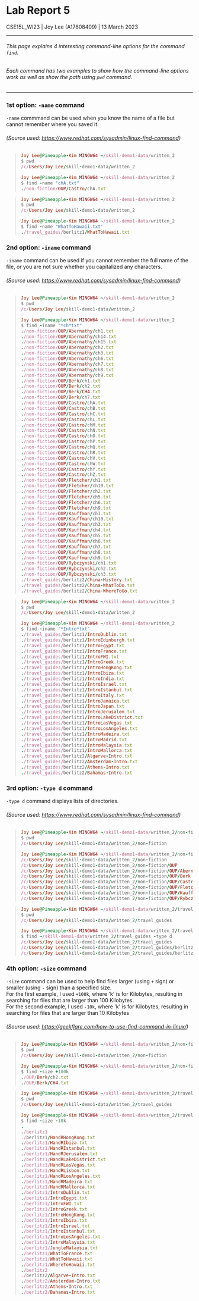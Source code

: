 # Lab Report 5

CSE15L_WI23 | Joy Lee (A17608409) | 13 March 2023<br />

---

###### This page explains 4 interesting command-line options for the command `find`.
###### Each command has two examples to show how the command-line options work as well as show the path using `pwd` command.

---

### 1st option: `-name` command
`-name` commmand can be used when you know the name of a file but cannot remember where you saved it.<br />
###### (Source used: https://www.redhat.com/sysadmin/linux-find-command)

>```ruby
>Joy Lee@Pineapple-Kim MINGW64 ~/skill-demo1-data/written_2
>$ pwd
>/c/Users/Joy Lee/skill-demo1-data/written_2
>
>Joy Lee@Pineapple-Kim MINGW64 ~/skill-demo1-data/written_2
>$ find -name "chA.txt"
>./non-fiction/OUP/Castro/chA.txt
>```

>```ruby
>Joy Lee@Pineapple-Kim MINGW64 ~/skill-demo1-data/written_2
>$ pwd
>/c/Users/Joy Lee/skill-demo1-data/written_2
>
>Joy Lee@Pineapple-Kim MINGW64 ~/skill-demo1-data/written_2
>$ find -name "WhatToHawaii.txt"
>./travel_guides/berlitz1/WhatToHawaii.txt
>```

### 2nd option: `-iname` command
`-iname` command can be used if you cannot remember the full name of the file,
or you are not sure whether you capitalized any characters.<br />
###### (Source used: https://www.redhat.com/sysadmin/linux-find-command)

>```ruby
>Joy Lee@Pineapple-Kim MINGW64 ~/skill-demo1-data/written_2
>$ pwd
>/c/Users/Joy Lee/skill-demo1-data/written_2
>
>Joy Lee@Pineapple-Kim MINGW64 ~/skill-demo1-data/written_2
>$ find -iname "*ch*txt"
>./non-fiction/OUP/Abernathy/ch1.txt
>./non-fiction/OUP/Abernathy/ch14.txt
>./non-fiction/OUP/Abernathy/ch15.txt
>./non-fiction/OUP/Abernathy/ch2.txt
>./non-fiction/OUP/Abernathy/ch3.txt
>./non-fiction/OUP/Abernathy/ch6.txt
>./non-fiction/OUP/Abernathy/ch7.txt
>./non-fiction/OUP/Abernathy/ch8.txt
>./non-fiction/OUP/Abernathy/ch9.txt
>./non-fiction/OUP/Berk/ch1.txt
>./non-fiction/OUP/Berk/ch2.txt
>./non-fiction/OUP/Berk/CH4.txt
>./non-fiction/OUP/Berk/ch7.txt
>./non-fiction/OUP/Castro/chA.txt
>./non-fiction/OUP/Castro/chB.txt
>./non-fiction/OUP/Castro/chC.txt
>./non-fiction/OUP/Castro/chL.txt
>./non-fiction/OUP/Castro/chM.txt
>./non-fiction/OUP/Castro/chN.txt
>./non-fiction/OUP/Castro/chO.txt
>./non-fiction/OUP/Castro/chP.txt
>./non-fiction/OUP/Castro/chQ.txt
>./non-fiction/OUP/Castro/chR.txt
>./non-fiction/OUP/Castro/chV.txt
>./non-fiction/OUP/Castro/chW.txt
>./non-fiction/OUP/Castro/chY.txt
>./non-fiction/OUP/Castro/chZ.txt
>./non-fiction/OUP/Fletcher/ch1.txt
>./non-fiction/OUP/Fletcher/ch10.txt
>./non-fiction/OUP/Fletcher/ch2.txt
>./non-fiction/OUP/Fletcher/ch5.txt
>./non-fiction/OUP/Fletcher/ch6.txt
>./non-fiction/OUP/Fletcher/ch9.txt
>./non-fiction/OUP/Kauffman/ch1.txt
>./non-fiction/OUP/Kauffman/ch10.txt
>./non-fiction/OUP/Kauffman/ch3.txt
>./non-fiction/OUP/Kauffman/ch4.txt
>./non-fiction/OUP/Kauffman/ch5.txt
>./non-fiction/OUP/Kauffman/ch6.txt
>./non-fiction/OUP/Kauffman/ch7.txt
>./non-fiction/OUP/Kauffman/ch8.txt
>./non-fiction/OUP/Kauffman/ch9.txt
>./non-fiction/OUP/Rybczynski/ch1.txt
>./non-fiction/OUP/Rybczynski/ch2.txt
>./non-fiction/OUP/Rybczynski/ch3.txt
>./travel_guides/berlitz2/China-History.txt
>./travel_guides/berlitz2/China-WhatToDo.txt
>./travel_guides/berlitz2/China-WhereToGo.txt
>```

>```ruby
>Joy Lee@Pineapple-Kim MINGW64 ~/skill-demo1-data/written_2
>$ pwd
>/c/Users/Joy Lee/skill-demo1-data/written_2
>
>Joy Lee@Pineapple-Kim MINGW64 ~/skill-demo1-data/written_2
>$ find -iname "*Intro*txt"
>./travel_guides/berlitz1/IntroDublin.txt
>./travel_guides/berlitz1/IntroEdinburgh.txt
>./travel_guides/berlitz1/IntroEgypt.txt
>./travel_guides/berlitz1/IntroFrance.txt
>./travel_guides/berlitz1/IntroFWI.txt
>./travel_guides/berlitz1/IntroGreek.txt
>./travel_guides/berlitz1/IntroHongKong.txt
>./travel_guides/berlitz1/IntroIbiza.txt
>./travel_guides/berlitz1/IntroIndia.txt
>./travel_guides/berlitz1/IntroIsrael.txt
>./travel_guides/berlitz1/IntroIstanbul.txt
>./travel_guides/berlitz1/IntroItaly.txt
>./travel_guides/berlitz1/IntroJamaica.txt
>./travel_guides/berlitz1/IntroJapan.txt
>./travel_guides/berlitz1/IntroJerusalem.txt
>./travel_guides/berlitz1/IntroLakeDistrict.txt
>./travel_guides/berlitz1/IntroLasVegas.txt
>./travel_guides/berlitz1/IntroLosAngeles.txt
>./travel_guides/berlitz1/IntroMadeira.txt
>./travel_guides/berlitz1/IntroMadrid.txt
>./travel_guides/berlitz1/IntroMalaysia.txt
>./travel_guides/berlitz1/IntroMallorca.txt
>./travel_guides/berlitz2/Algarve-Intro.txt
>./travel_guides/berlitz2/Amsterdam-Intro.txt
>./travel_guides/berlitz2/Athens-Intro.txt
>./travel_guides/berlitz2/Bahamas-Intro.txt
>```

### 3rd option: `-type d` command
`-type d` command displays lists of directories.<br />
###### (Source used: https://www.redhat.com/sysadmin/linux-find-command)

>```ruby
>Joy Lee@Pineapple-Kim MINGW64 ~/skill-demo1-data/written_2/non-fiction
>$ pwd
>/c/Users/Joy Lee/skill-demo1-data/written_2/non-fiction
>
>Joy Lee@Pineapple-Kim MINGW64 ~/skill-demo1-data/written_2/non-fiction
>/c/Users/Joy Lee/skill-demo1-data/written_2/non-fiction
>/c/Users/Joy Lee/skill-demo1-data/written_2/non-fiction/OUP
>/c/Users/Joy Lee/skill-demo1-data/written_2/non-fiction/OUP/Abernathy
>/c/Users/Joy Lee/skill-demo1-data/written_2/non-fiction/OUP/Berk
>/c/Users/Joy Lee/skill-demo1-data/written_2/non-fiction/OUP/Castro
>/c/Users/Joy Lee/skill-demo1-data/written_2/non-fiction/OUP/Fletcher
>/c/Users/Joy Lee/skill-demo1-data/written_2/non-fiction/OUP/Kauffman
>/c/Users/Joy Lee/skill-demo1-data/written_2/non-fiction/OUP/Rybczynski
>```

>```ruby
>Joy Lee@Pineapple-Kim MINGW64 ~/skill-demo1-data/written_2/travel_guides
>$ pwd
>/c/Users/Joy Lee/skill-demo1-data/written_2/travel_guides
>
>Joy Lee@Pineapple-Kim MINGW64 ~/skill-demo1-data/written_2/travel_guides
>$ find ~/skill-demo1-data/written_2/travel_guides -type d
>/c/Users/Joy Lee/skill-demo1-data/written_2/travel_guides
>/c/Users/Joy Lee/skill-demo1-data/written_2/travel_guides/berlitz1
>/c/Users/Joy Lee/skill-demo1-data/written_2/travel_guides/berlitz2
>```

### 4th option: `-size` command
`-size` command can be used to help find files larger (using `+` sign) or smaller (using `-` sign) than a specified size.<br />
For the first example, I used `+100k`, where 'k' is for Kilobytes, resulting in searching for files that are larger than 100 Kilobytes.<br />
For the second example, I used `-10k`, where 'k' is for Kilobytes, resulting in searching for files that are larger than 10 Kilobytes
###### (Source used: https://geekflare.com/how-to-use-find-command-in-linux/)

>```ruby
>Joy Lee@Pineapple-Kim MINGW64 ~/skill-demo1-data/written_2/non-fiction
>$ pwd
>/c/Users/Joy Lee/skill-demo1-data/written_2/non-fiction
>
>Joy Lee@Pineapple-Kim MINGW64 ~/skill-demo1-data/written_2/non-fiction
>$ find -size +100k
>./OUP/Berk/ch2.txt
>./OUP/Berk/CH4.txt
>```

>```ruby
>Joy Lee@Pineapple-Kim MINGW64 ~/skill-demo1-data/written_2/travel_guides
>$ pwd
>/c/Users/Joy Lee/skill-demo1-data/written_2/travel_guides
>
>Joy Lee@Pineapple-Kim MINGW64 ~/skill-demo1-data/written_2/travel_guides
>$ find -size -10k
>.
>./berlitz1
>./berlitz1/HandRHongKong.txt
>./berlitz1/HandRIbiza.txt
>./berlitz1/HandRIstanbul.txt
>./berlitz1/HandRJerusalem.txt
>./berlitz1/HandRLakeDistrict.txt
>./berlitz1/HandRLasVegas.txt
>./berlitz1/HandRLisbon.txt
>./berlitz1/HandRLosAngeles.txt
>./berlitz1/HandRMadeira.txt
>./berlitz1/HandRMallorca.txt
>./berlitz1/IntroDublin.txt
>./berlitz1/IntroEgypt.txt
>./berlitz1/IntroFWI.txt
>./berlitz1/IntroGreek.txt
>./berlitz1/IntroHongKong.txt
>./berlitz1/IntroIbiza.txt
>./berlitz1/IntroIsrael.txt
>./berlitz1/IntroIstanbul.txt
>./berlitz1/IntroLosAngeles.txt
>./berlitz1/IntroMalaysia.txt
>./berlitz1/JungleMalaysia.txt
>./berlitz1/WhatToFrance.txt
>./berlitz1/WhatToHawaii.txt
>./berlitz1/WhereToHawaii.txt
>./berlitz2
>./berlitz2/Algarve-Intro.txt
>./berlitz2/Amsterdam-Intro.txt
>./berlitz2/Athens-Intro.txt
>./berlitz2/Bahamas-Intro.txt
>```
